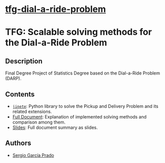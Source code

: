 # [tfg-dial-a-ride-problem](https://github.com/garciparedes/tfg-dial-a-ride-problem)

# TFG: Scalable solving methods for the Dial-a-Ride Problem

## Description

Final Degree Project of Statistics Degree based on the Dial-a-Ride Problem (DARP).

## Contents

* [`jinete`](https://github.com/garciparedes/jinete): Python library to solve the Pickup and Delivery Problem and its related extensions.
* [Full Document](document.pdf): Explanation of implemented solving methods and comparison among them.
* [Slides](slides.pdf): Full document summary as slides.

## Authors
* [Sergio García Prado](https://garciparedes.me)
